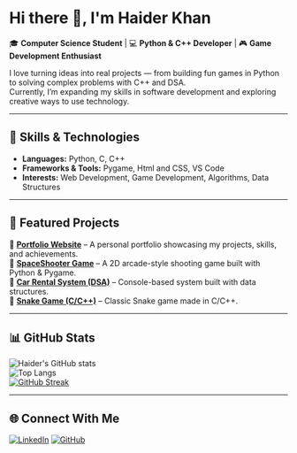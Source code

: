 # Hi there 👋, I'm Haider Khan  

🎓 **Computer Science Student** | 💻 **Python & C++ Developer** | 🎮 **Game Development Enthusiast**  

I love turning ideas into real projects — from building fun games in Python to solving complex problems with C++ and DSA.  
Currently, I’m expanding my skills in software development and exploring creative ways to use technology.  

---

## 🚀 Skills & Technologies  
- **Languages:** Python, C, C++  
- **Frameworks & Tools:** Pygame, Html and CSS, VS Code
- **Interests:** Web Development, Game Development, Algorithms, Data Structures

---

## 📌 Featured Projects  
🔹 [**Portfolio Website**](https://HaiderKhan-07.github.io/Portfolio/) – A personal portfolio showcasing my projects, skills, and achievements.  
🔹 [**SpaceShooter Game**](https://github.com/HaiderKhan-07/Python-Projects/tree/main/SpaceShip%20Shooter) – A 2D arcade-style shooting game built with Python & Pygame.  
🔹 [**Car Rental System (DSA)**](https://github.com/HaiderKhan-07/Car-Rental-system-Dsa) – Console-based system built with data structures.  
🔹 [**Snake Game (C/C++)**](https://github.com/HaiderKhan-07/SnakeGame-C-) – Classic Snake game made in C/C++.  

---

## 📊 GitHub Stats  
![Haider's GitHub stats](https://github-readme-stats.vercel.app/api?username=HaiderKhan-07&show_icons=true&theme=radical)  
![Top Langs](https://github-readme-stats.vercel.app/api/top-langs/?username=HaiderKhan-07&layout=compact&theme=radical)  
[![GitHub Streak](https://streak-stats.demolab.com?user=HaiderKhan-07&theme=radical)](https://git.io/streak-stats)  

---

## 🌐 Connect With Me  
[![LinkedIn](https://img.shields.io/badge/LinkedIn-blue?style=for-the-badge&logo=linkedin&logoColor=white)](https://www.linkedin.com/in/haider-khan-2a1ab5337/)
[![GitHub](https://img.shields.io/badge/GitHub-black?style=for-the-badge&logo=github&logoColor=white)](https://github.com/HaiderKhan-07)  

